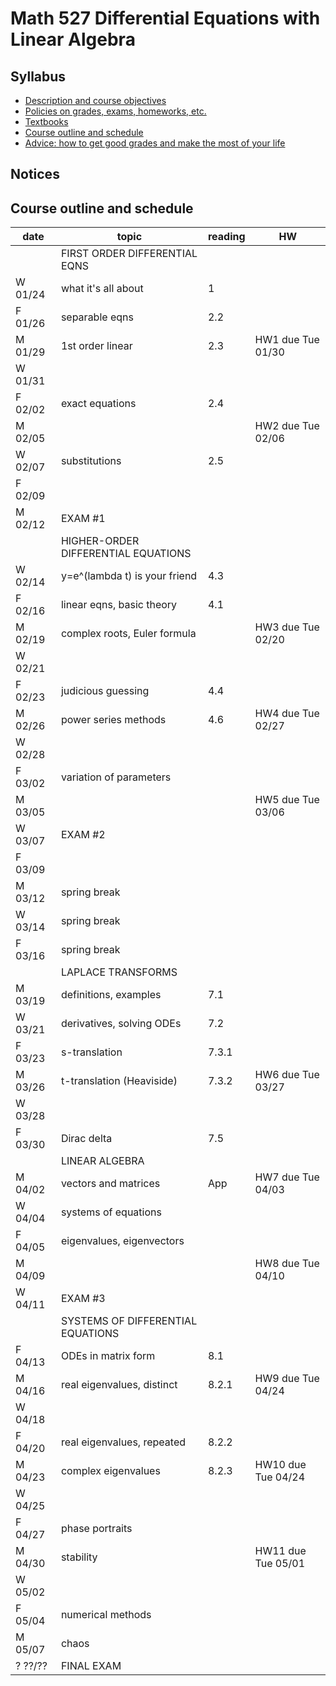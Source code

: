 # Math 527 Differential Equations with Linear Algebra


## Syllabus
  * [Description and course objectives](docs/description)
  * [Policies on grades, exams, homeworks, etc.](docs/policies.md)
  * [Textbooks](docs/texts.md)
  * [Course outline and schedule](docs/schedule.md)
  * [Advice: how to get good grades and make the most of your life](docs/advice.md) 
  
## Notices

## Course outline and schedule

| date | topic | reading | HW |
|------|-------|---------|--------------|
|  | FIRST ORDER DIFFERENTIAL EQNS |   |  |
| W 01/24 | what it's all about |  1   |  |
| F 01/26 | separable eqns      |  2.2 |  |
| M 01/29 | 1st order linear    |  2.3 | HW1 due Tue 01/30 |
| W 01/31 | | | |
| F 02/02 | exact equations     |  2.4 |  |
| M 02/05 |                     |      | HW2 due Tue 02/06 |
| W 02/07 | substitutions       |  2.5 |  |
| F 02/09 | | | |
| M 02/12 | EXAM #1 | | |                               
| | HIGHER-ORDER DIFFERENTIAL EQUATIONS | | |
| W 02/14 | y=e^(lambda t) is your friend |  4.3 | |
| F 02/16 | linear eqns, basic theory     |  4.1 | |
| M 02/19 | complex roots, Euler formula  |      | HW3 due Tue 02/20 |
| W 02/21 | | | |
| F 02/23 | judicious guessing            |  4.4 | |
| M 02/26 | power series methods          |  4.6 |   HW4 due Tue 02/27 |
| W 02/28 | | | |
| F 03/02 | variation of parameters       |      | | 
| M 03/05 |                               |      | HW5 due Tue 03/06 |
| W 03/07 | EXAM #2 | | |
| F 03/09 |
| M 03/12 | spring break
| W 03/14 | spring break
| F 03/16 | spring break 
| | LAPLACE TRANSFORMS | | |
| M 03/19 | definitions, examples         | 7.1 | |
| W 03/21 | derivatives, solving ODEs     | 7.2 | |   
| F 03/23 | s-translation	          | 7.3.1 | |
| M 03/26 | t-translation (Heaviside)     | 7.3.2 | HW6 due Tue 03/27 |
| W 03/28 | | | |                                        
| F 03/30 | Dirac delta		          | 7.5   | |
| | LINEAR ALGEBRA | | |
| M 04/02 | vectors and matrices          | App   | HW7 due Tue 04/03 |
| W 04/04 | systems of equations          |       | |
| F 04/05 | eigenvalues, eigenvectors
| M 04/09 |                               |       | HW8 due Tue 04/10 |
| W 04/11 | EXAM #3 | | |
| | SYSTEMS OF DIFFERENTIAL EQUATIONS | | |
| F 04/13 | ODEs in matrix form           | 8.1 | |
| M 04/16 | real eigenvalues, distinct	  | 8.2.1 | HW9 due Tue 04/24 |
| W 04/18 | | | | 
| F 04/20 | real eigenvalues, repeated	  | 8.2.2 | |
| M 04/23 | complex eigenvalues           | 8.2.3 | HW10 due Tue 04/24 |
| W 04/25 | | | |
| F 04/27 | phase portraits               |       | |                         
| M 04/30 | stability                     |       | HW11 due Tue 05/01 |
| W 05/02 | | | |
| F 05/04 | numerical methods             |       | |
| M 05/07 | chaos                         |       | |
| ? ??/?? | FINAL EXAM | | |             



